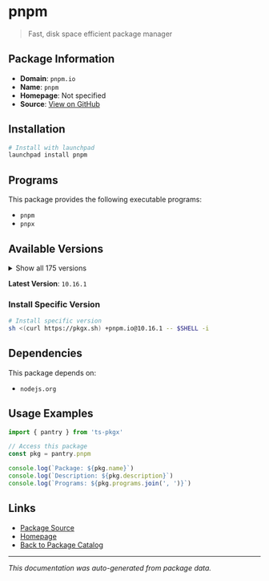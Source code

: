 # pnpm

> Fast, disk space efficient package manager

## Package Information

- **Domain**: `pnpm.io`
- **Name**: `pnpm`
- **Homepage**: Not specified
- **Source**: [View on GitHub](https://github.com/pkgxdev/pantry/tree/main/projects/pnpm.io/package.yml)

## Installation

```bash
# Install with launchpad
launchpad install pnpm
```

## Programs

This package provides the following executable programs:

- `pnpm`
- `pnpx`

## Available Versions

<details>
<summary>Show all 175 versions</summary>

- `10.16.1`, `10.16.0`, `10.15.1`, `10.15.0`, `10.14.0`
- `10.13.1`, `10.13.0`, `10.12.4`, `10.12.3`, `10.12.2`
- `10.12.1`, `10.12.0`, `10.11.1`, `10.11.0`, `10.10.0`
- `10.9.0`, `10.8.1`, `10.8.0`, `10.7.1`, `10.7.0`
- `10.6.5`, `10.6.4`, `10.6.3`, `10.6.2`, `10.6.1`
- `10.6.0`, `10.5.2`, `10.5.1`, `10.5.0`, `10.4.1`
- `10.4.0`, `10.3.0`, `10.2.1`, `10.2.0`, `10.1.0`
- `10.0.0`, `9.15.9`, `9.15.8`, `9.15.7`, `9.15.6`
- `9.15.5`, `9.15.4`, `9.15.3`, `9.15.2`, `9.15.1`
- `9.15.0`, `9.14.4`, `9.14.3`, `9.14.2`, `9.14.1`
- `9.13.2`, `9.13.1`, `9.13.0`, `9.12.3`, `9.12.2`
- `9.12.1`, `9.12.0`, `9.11.0`, `9.10.0`, `9.9.0`
- `9.8.0`, `9.7.1`, `9.7.0`, `9.6.0`, `9.5.0`
- `9.4.0`, `9.3.0`, `9.2.0`, `9.1.4`, `9.1.3`
- `9.1.2`, `9.1.1`, `9.1.0`, `9.0.6`, `9.0.5`
- `9.0.4`, `9.0.3`, `9.0.2`, `9.0.1`, `9.0.0`
- `8.15.9`, `8.15.8`, `8.15.7`, `8.15.6`, `8.15.5`
- `8.15.4`, `8.15.3`, `8.15.2`, `8.15.1`, `8.15.0`
- `8.14.3`, `8.14.2`, `8.14.1`, `8.14.0`, `8.13.1`
- `8.12.1`, `8.12.0`, `8.11.0`, `8.10.5`, `8.10.4`
- `8.10.3`, `8.10.2`, `8.10.1`, `8.10.0`, `8.9.2`
- `8.9.1`, `8.9.0`, `8.8.0`, `8.7.6`, `8.7.5`
- `8.7.4`, `8.7.3`, `8.7.1`, `8.7.0`, `8.6.12`
- `8.6.11`, `8.6.10`, `8.6.9`, `8.6.8`, `8.6.7`
- `8.6.6`, `8.6.5`, `8.6.4`, `8.6.3`, `8.6.2`
- `8.6.1`, `8.6.0`, `8.5.1`, `8.5.0`, `8.4.0`
- `8.3.1`, `8.3.0`, `8.2.0`, `8.1.1`, `8.1.0`
- `8.0.0`, `7.33.7`, `7.33.6`, `7.33.5`, `7.33.4`
- `7.33.3`, `7.33.2`, `7.33.1`, `7.33.0`, `7.32.5`
- `7.32.4`, `7.32.3`, `7.32.2`, `7.32.1`, `7.32.0`
- `7.31.0`, `7.30.5`, `7.30.3`, `7.30.1`, `7.30.0`
- `7.29.3`, `7.29.1`, `7.29.0`, `7.28.0`, `7.27.1`
- `7.27.0`, `7.26.3`, `7.26.2`, `7.26.1`, `7.26.0`
- `7.25.1`, `7.25.0`, `7.24.3`, `7.24.2`, `7.23.0`
- `7.22.0`, `7.21.0`, `7.20.0`, `7.19.0`, `7.18.2`

</details>

**Latest Version**: `10.16.1`

### Install Specific Version

```bash
# Install specific version
sh <(curl https://pkgx.sh) +pnpm.io@10.16.1 -- $SHELL -i
```

## Dependencies

This package depends on:

- `nodejs.org`

## Usage Examples

```typescript
import { pantry } from 'ts-pkgx'

// Access this package
const pkg = pantry.pnpm

console.log(`Package: ${pkg.name}`)
console.log(`Description: ${pkg.description}`)
console.log(`Programs: ${pkg.programs.join(', ')}`)
```

## Links

- [Package Source](https://github.com/pkgxdev/pantry/tree/main/projects/pnpm.io/package.yml)
- [Homepage](#)
- [Back to Package Catalog](../../package-catalog.md)

---

*This documentation was auto-generated from package data.*
